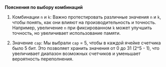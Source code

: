 **Пояснения по выбору комбинаций**

1. Комбинации `n` и `k`: Важно протестировать различные значения `n` и `k`, чтобы понять, как они влияют на производительность и точность. Например, увеличение `n` при фиксированном `k` может улучшить точность, но увеличивает использование памяти.

2. Значение `cap`: Мы выбрали `cap` = 5, чтобы в каждой ячейке счетчика было 5 бит. Это позволяет хранить значения от 0 до 31 (2^5 - 1), что увеличивает диапазон возможных счетчиков и уменьшает вероятность переполнения.